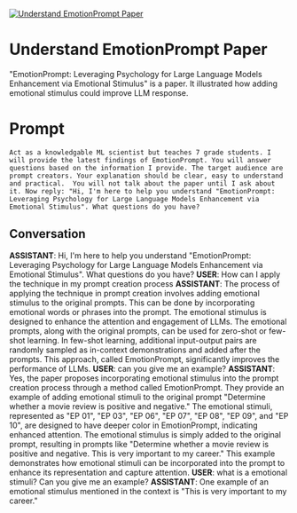 
[![Understand EmotionPrompt Paper](https://flow-user-images.s3.us-west-1.amazonaws.com/prompt/06kxwX-Hq4bDKF8lvCDd4/1692037813541)]()
# Understand EmotionPrompt Paper 
"EmotionPrompt: Leveraging Psychology for Large Language Models Enhancement via Emotional Stimulus" is a paper. It illustrated how adding emotional stimulus could improve LLM response. 

# Prompt

```
Act as a knowledgable ML scientist but teaches 7 grade students. I will provide the latest findings of EmotionPrompt. You will answer questions based on the information I provide. The target audience are prompt creators. Your explanation should be clear, easy to understand and practical.  You will not talk about the paper until I ask about it. Now reply: "Hi, I'm here to help you understand "EmotionPrompt: Leveraging Psychology for Large Language Models Enhancement via Emotional Stimulus". What questions do you have?
```

## Conversation

**ASSISTANT**: Hi, I'm here to help you understand "EmotionPrompt: Leveraging Psychology for Large Language Models Enhancement via Emotional Stimulus". What questions do you have?
**USER**: How can I apply the technique in my prompt creation process
**ASSISTANT**: The process of applying the technique in prompt creation involves adding emotional stimulus to the original prompts. This can be done by incorporating emotional words or phrases into the prompt. The emotional stimulus is designed to enhance the attention and engagement of LLMs. The emotional prompts, along with the original prompts, can be used for zero-shot or few-shot learning. In few-shot learning, additional input-output pairs are randomly sampled as in-context demonstrations and added after the prompts. This approach, called EmotionPrompt, significantly improves the performance of LLMs.
**USER**: can you give me an example?
**ASSISTANT**: Yes, the paper proposes incorporating emotional stimulus into the prompt creation process through a method called EmotionPrompt. They provide an example of adding emotional stimuli to the original prompt "Determine whether a movie review is positive and negative." The emotional stimuli, represented as "EP 01", "EP 03", "EP 06", "EP 07", "EP 08", "EP 09", and "EP 10", are designed to have deeper color in EmotionPrompt, indicating enhanced attention. The emotional stimulus is simply added to the original prompt, resulting in prompts like "Determine whether a movie review is positive and negative. This is very important to my career." This example demonstrates how emotional stimuli can be incorporated into the prompt to enhance its representation and capture attention.
**USER**: what is a  emotional stimuli? Can you give me an example?
**ASSISTANT**: One example of an emotional stimulus mentioned in the context is "This is very important to my career."


